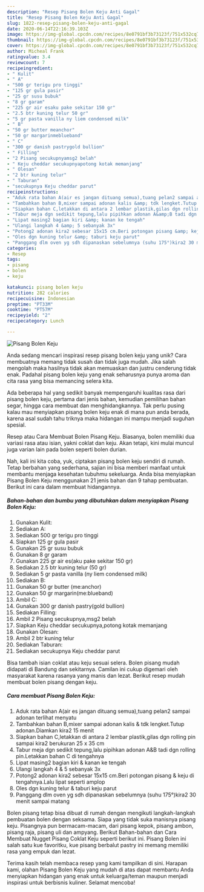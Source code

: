 ```yaml
---
description: "Resep Pisang Bolen Keju Anti Gagal"
title: "Resep Pisang Bolen Keju Anti Gagal"
slug: 1822-resep-pisang-bolen-keju-anti-gagal
date: 2020-06-14T22:16:39.103Z
image: https://img-global.cpcdn.com/recipes/8e0791bf3b73123f/751x532cq70/pisang-bolen-keju-foto-resep-utama.jpg
thumbnail: https://img-global.cpcdn.com/recipes/8e0791bf3b73123f/751x532cq70/pisang-bolen-keju-foto-resep-utama.jpg
cover: https://img-global.cpcdn.com/recipes/8e0791bf3b73123f/751x532cq70/pisang-bolen-keju-foto-resep-utama.jpg
author: Micheal Frank
ratingvalue: 3.4
reviewcount: 7
recipeingredient:
- " Kulit"
- " A"
- "500 gr terigu pro tinggi"
- "125 gr gula pasir"
- "25 gr susu bubuk"
- "8 gr garam"
- "225 gr air esaku pake sekitar 150 gr"
- "2.5 btr kuning telur 50 gr"
- "5 gr pasta vanilla ny liem condensed milk"
- " B"
- "50 gr butter meanchor"
- "50 gr margarinmeblueband"
- " C"
- "300 gr danish pastrygold bullion"
- " Filling"
- "2 Pisang secukupnyamsg2 belah"
- " Keju cheddar secukupnyapotong kotak memanjang"
- " Olesan"
- "2 btr kuning telur"
- " Taburan"
- "secukupnya Keju cheddar parut"
recipeinstructions:
- "Aduk rata bahan A(air es jangan dituang semua),tuang pelan2 sampai adonan terlihat menyatu"
- "Tambahkan bahan B,mixer sampai adonan kalis &amp; tdk lengket.Tutup adonan.Diamkan kira2 15 menit"
- "Siapkan bahan C,letakkan di antara 2 lembar plastik,gilas dgn rolling pin sampai kira2 berukuran 25 x 35 cm"
- "Tabur meja dgn sedikit tepung,lalu pipihkan adonan A&amp;B tadi dgn rolling pin.Letakkan bahan C di tengahnya"
- "Lipat masing2 bagian kiri &amp; kanan ke tengah"
- "Ulangi langkah 4 &amp; 5 sebanyak 3x"
- "Potong2 adonan kira2 sebesar 15x15 cm.Beri potongan pisang &amp; keju di tengahnya.Lalu lipat seperti amplop"
- "Oles dgn kuning telur &amp; taburi keju parut"
- "Panggang dlm oven yg sdh dipanaskan sebelumnya (suhu 175°)kira2 30 menit sampai matang"
categories:
- Resep
tags:
- pisang
- bolen
- keju

katakunci: pisang bolen keju 
nutrition: 282 calories
recipecuisine: Indonesian
preptime: "PT33M"
cooktime: "PT57M"
recipeyield: "2"
recipecategory: Lunch

---
```



![Pisang Bolen Keju](https://img-global.cpcdn.com/recipes/8e0791bf3b73123f/751x532cq70/pisang-bolen-keju-foto-resep-utama.jpg)

Anda sedang mencari inspirasi resep pisang bolen keju yang unik? Cara membuatnya memang tidak susah dan tidak juga mudah. Jika salah mengolah maka hasilnya tidak akan memuaskan dan justru cenderung tidak enak. Padahal pisang bolen keju yang enak seharusnya punya aroma dan cita rasa yang bisa memancing selera kita.

Ada beberapa hal yang sedikit banyak mempengaruhi kualitas rasa dari pisang bolen keju, pertama dari jenis bahan, kemudian pemilihan bahan segar, hingga cara membuat dan menghidangkannya. Tak perlu pusing kalau mau menyiapkan pisang bolen keju enak di mana pun anda berada, karena asal sudah tahu triknya maka hidangan ini mampu menjadi suguhan spesial.

Resep atau Cara Membuat Bolen Pisang Keju. Biasanya, bolen memiliki dua variasi rasa atau isian, yakni coklat dan keju. Akan tetapi, kini mulai muncul juga varian lain pada bolen seperti bolen durian.


Nah, kali ini kita coba, yuk, ciptakan pisang bolen keju sendiri di rumah. Tetap berbahan yang sederhana, sajian ini bisa memberi manfaat untuk membantu menjaga kesehatan tubuhmu sekeluarga. Anda bisa menyiapkan Pisang Bolen Keju menggunakan 21 jenis bahan dan 9 tahap pembuatan. Berikut ini cara dalam membuat hidangannya.

<!--inarticleads1-->

##### Bahan-bahan dan bumbu yang dibutuhkan dalam menyiapkan Pisang Bolen Keju:

1. Gunakan  Kulit:
1. Sediakan  A:
1. Sediakan 500 gr terigu pro tinggi
1. Siapkan 125 gr gula pasir
1. Gunakan 25 gr susu bubuk
1. Gunakan 8 gr garam
1. Gunakan 225 gr air es(aku pake sekitar 150 gr)
1. Sediakan 2.5 btr kuning telur (50 gr)
1. Sediakan 5 gr pasta vanilla (ny liem condensed milk)
1. Sediakan  B:
1. Gunakan 50 gr butter (me:anchor)
1. Gunakan 50 gr margarin(me:blueband)
1. Ambil  C:
1. Gunakan 300 gr danish pastry(gold bullion)
1. Sediakan  Filling:
1. Ambil 2 Pisang secukupnya,msg2 belah
1. Siapkan  Keju cheddar secukupnya,potong kotak memanjang
1. Gunakan  Olesan:
1. Ambil 2 btr kuning telur
1. Sediakan  Taburan:
1. Sediakan secukupnya Keju cheddar parut


Bisa tambah isian coklat atau keju sesuai selera. Bolen pisang mudah didapati di Bandung dan sekitarnya. Camilan ini cukup digemari oleh masyarakat karena rasanya yang manis dan lezat. Berikut resep mudah membuat bolen pisang dengan keju. 

<!--inarticleads2-->

##### Cara membuat Pisang Bolen Keju:

1. Aduk rata bahan A(air es jangan dituang semua),tuang pelan2 sampai adonan terlihat menyatu
1. Tambahkan bahan B,mixer sampai adonan kalis &amp; tdk lengket.Tutup adonan.Diamkan kira2 15 menit
1. Siapkan bahan C,letakkan di antara 2 lembar plastik,gilas dgn rolling pin sampai kira2 berukuran 25 x 35 cm
1. Tabur meja dgn sedikit tepung,lalu pipihkan adonan A&amp;B tadi dgn rolling pin.Letakkan bahan C di tengahnya
1. Lipat masing2 bagian kiri &amp; kanan ke tengah
1. Ulangi langkah 4 &amp; 5 sebanyak 3x
1. Potong2 adonan kira2 sebesar 15x15 cm.Beri potongan pisang &amp; keju di tengahnya.Lalu lipat seperti amplop
1. Oles dgn kuning telur &amp; taburi keju parut
1. Panggang dlm oven yg sdh dipanaskan sebelumnya (suhu 175°)kira2 30 menit sampai matang


Bolen pisang tetap bisa dibuat di rumah dengan mengikuti langkah-langkah pembuatan bolen dengan seksama. Siapa yang tidak suka manisnya pisang keju. Pisangnya pun bermacam-macam, dari pisang kepok, pisang ambon, pisang raja, pisang uli dan ampyang. Berikut Bahan-bahan dan Cara Membuat Nugget Pisang Coklat Keju seperti berikut ini. Pisang Bolen ini salah satu kue favoritku, kue pisang berbalut pastry ini memang memiliki rasa yang empuk dan lezat. 

Terima kasih telah membaca resep yang kami tampilkan di sini. Harapan kami, olahan Pisang Bolen Keju yang mudah di atas dapat membantu Anda menyiapkan hidangan yang enak untuk keluarga/teman maupun menjadi inspirasi untuk berbisnis kuliner. Selamat mencoba!
